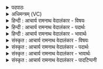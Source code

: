 <details><summary>पदपाठः</summary>

य꣡दि꣢꣯। व꣡ह꣢꣯न्ति। आ꣣श꣡वः꣢। भ्रा꣡ज꣢꣯मानाः। र꣡थे꣢꣯षु। आ। पि꣡ब꣢꣯न्तः। म꣣दिर꣢म्। म꣡धु꣢꣯। त꣡त्र꣢꣯। श्र꣡वाँ꣢꣯सि। कृ꣣ण्वते। ३५६।
</details>

<details><summary>अधिमन्त्रम् (VC)</summary>

- मरुतः
- श्यावाश्व आत्रेयः
- अनुष्टुप्
- गान्धारः
- ऐन्द्रं काण्डम्
</details>

<details><summary>हिन्दी : आचार्य रामनाथ वेदालंकार - विषयः</summary>

अगली ऋचा के ‘मरुतः’ देवता हैं। इसमें इन्द्रसहचारी मरुतों का शरीर में कार्य वर्णित किया गया है।
</details>

<details><summary>हिन्दी : आचार्य रामनाथ वेदालंकार - पदार्थः</summary>

पदार्थान्वयभाषाः -  (यदि) जिस समय (रथेषु) देहरूप रथों में (भ्राजमानाः) तेज से दीप्यमान (आशवः) शीघ्रगामी मन, बुद्धि, ज्ञानेन्द्रिय रूप शीर्षण्य प्राण (मदिरम्) आनन्दजनक (मधु) अपने-अपने विषयों संकल्प, अध्यवसाय, रूप, रस, गन्ध, शब्द, स्पर्श के मधुर रस को (पिबन्तः) पान करते हुए (आ वहन्ति) रथी जीवात्मा को जीवन-यात्रा कराते हैं, (तत्र) उस समय (श्रवांसि) यशों को (कृण्वते) उत्पन्न करते हैं ॥५॥
</details>

<details><summary>हिन्दी : आचार्य रामनाथ वेदालंकार - भावार्थः</summary>

भावार्थभाषाः -  देहरथ में नियुक्त मन, बुद्धि एवं ज्ञानेन्द्रियों का ही यह कार्य है कि वे जीवात्मा के ज्ञान में साधन बनकर उसे यशस्वी बनाते हैं ॥५॥
</details>

<details><summary>संस्कृत : आचार्य रामनाथ वेदालंकार - विषयः</summary>

मरुतो देवताः। इन्द्रसहचारिणां मरुतां देहे कार्यं वर्ण्यते।
</details>

<details><summary>संस्कृत : आचार्य रामनाथ वेदालंकार - पदार्थः</summary>

पदार्थान्वयभाषाः -  (यदि१) यस्मिन् काले। यदि इति निपातो ‘यदा’ वाचकोऽपि दृश्यते। संहितायां निपातत्वाद् दीर्घः। (रथेषु) देहरथेषु (भ्राजमानाः) तेजसा दीप्यमानाः (आशवः) क्षिप्रकारिणः मरुतः मनोबुद्धिज्ञानेन्द्रियात्मकाः शीर्षण्यप्राणाः, (मदिरम्) आनन्दजनकम्। मदी हर्षे धातोः ‘इषिमदिमुदिखिदि० उ० १।५१’ इति किरच् प्रत्ययः। (मधु) स्वस्वविषयाणां संकल्पाध्यवसायरूपरसगन्धशब्दस्पर्शानाम् मधुरं रसम् (पिबन्तः) आस्वादयन्तः (आ वहन्ति) रथिनम् जीवात्मानम् उद्वहन्ति, जीवनयात्रां कारयन्ति, (तत्र) तस्मिन् काले (श्रवांसि) यशांसि (कृण्वते) कुर्वन्ति, जनयन्ति। अयमेवार्थः ऋग्वेदे गायत्रेणोक्तः—य ईं॒ वह॑न्त आ॒शुभिः॒ पिब॑न्तो मदि॒रं मधु॑। अत्र॒ श्रवां॑सि दधिरे ॥ (ऋ० ५।६१।११) इति॥५॥
</details>

<details><summary>संस्कृत : आचार्य रामनाथ वेदालंकार - भावार्थः</summary>

भावार्थभाषाः -  देहरथे नियुक्तानां मनोबुद्धिज्ञानेन्द्रियाणामेवैतत् कार्यं यत्तान्यात्मनो ज्ञाने साधनतां गत्वा तं यशोभाजं कुर्वन्ति ॥५॥
</details>

<details><summary>संस्कृत : आचार्य रामनाथ वेदालंकार - पादटिप्पनी</summary>

टिप्पणी:   १. यदीत्यव्ययं यत्प्रातिपदिकार्थे वर्तते। यदि यत्र देहे—इति भ०।
</details>